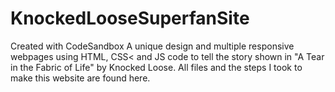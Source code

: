 # KnockedLooseSuperfanSite
Created with CodeSandbox
A unique design and multiple responsive webpages using HTML, CSS< and JS code to tell the story shown in "A Tear in the Fabric of Life" by Knocked Loose. All files and the steps I took to make this website are found here.
